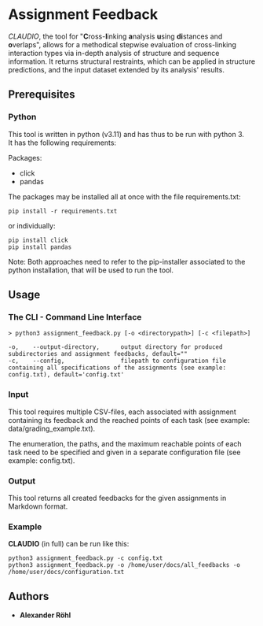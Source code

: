 # Assignment Feedback

*CLAUDIO*, the tool for "**C**ross-**l**inking **a**nalysis **u**sing **di**stances and **o**verlaps", allows
for a methodical stepwise evaluation of cross-linking interaction types via in-depth analysis of structure and sequence 
information. It returns structural restraints, which can be applied in structure predictions, and the input dataset
extended by its analysis' results. 

## Prerequisites
### Python
This tool is written in python (v3.11) and has thus to be run with python 3.\
It has the following requirements:

Packages:
* click
* pandas

The packages may be installed all at once with the file requirements.txt:
```
pip install -r requirements.txt
```
or individually:
```
pip install click
pip install pandas
```
Note: Both approaches need to refer to the pip-installer associated to the python installation, that will be used to run
the tool.


## Usage
### The CLI - Command Line Interface
```
> python3 assignment_feedback.py [-o <directorypath>] [-c <filepath>] 
  
-o,    --output-directory,      output directory for produced subdirectories and assignment feedbacks, default=""
-c,    --config,                filepath to configuration file containing all specifications of the assignments (see example: config.txt), default='config.txt'
```
### Input
This tool requires multiple CSV-files, each associated with assignment containing its feedback and the reached points 
of each task (see example: data/grading_example.txt).

The enumeration, the paths, and the maximum reachable points of each task need to be specified and given in a separate 
configuration file (see example: config.txt).

### Output
This tool returns all created feedbacks for the given assignments in Markdown format. 

### Example
**CLAUDIO** (in full) can be run like this:
```
python3 assignment_feedback.py -c config.txt
python3 assignment_feedback.py -o /home/user/docs/all_feedbacks -o /home/user/docs/configuration.txt
```

## Authors
* **Alexander Röhl**
